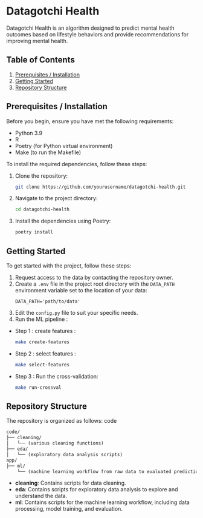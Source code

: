 # Datagotchi Health

Datagotchi Health is an algorithm designed to predict mental health outcomes based on lifestyle behaviors and provide recommendations for improving mental health.

## Table of Contents
1. [Prerequisites / Installation](#prerequisites--installation)
2. [Getting Started](#getting-started)
3. [Repository Structure](#repository-structure)

## Prerequisites / Installation

Before you begin, ensure you have met the following requirements:
- Python 3.9
- R
- Poetry (for Python virtual environment)
- Make (to run the Makefile)

To install the required dependencies, follow these steps:

1. Clone the repository:
    ```sh
    git clone https://github.com/yourusername/datagotchi-health.git
    ```
2. Navigate to the project directory:
    ```sh
    cd datagotchi-health
    ```
3. Install the dependencies using Poetry:
    ```sh
    poetry install
    ```

## Getting Started

To get started with the project, follow these steps:

1. Request access to the data by contacting the repository owner.
2. Create a `.env` file in the project root directory with the `DATA_PATH` environment variable set to the location of your data:
    ```env
    DATA_PATH='path/to/data'
    ```
3. Edit the `config.py` file to suit your specific needs.
4. Run the ML pipeline : 
- Step 1 : create features : 
    ```sh
    make create-features
    ```
- Step 2 : select features : 
    ```sh
    make select-features
    ```
- Step 3 : Run the cross-validation:
    ```sh
    make run-crossval
    ```

## Repository Structure

The repository is organized as follows:
code

```markdown
code/
├── cleaning/
│   └── (various cleaning functions)
├── eda/
│   └── (exploratory data analysis scripts)
app/
├── ml/
    └── (machine learning workflow from raw data to evaluated predictions)
``````
- **cleaning**: Contains scripts for data cleaning.
- **eda**: Contains scripts for exploratory data analysis to explore and understand the data.
- **ml**: Contains scripts for the machine learning workflow, including data processing, model training, and evaluation.
